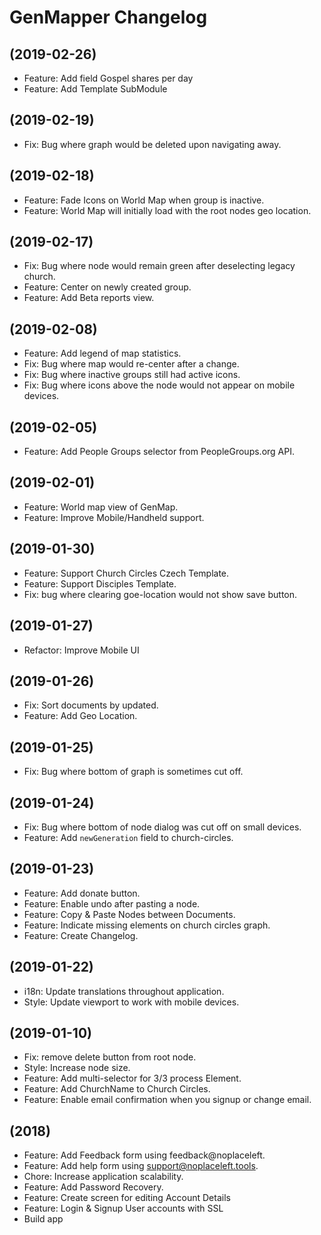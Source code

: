 # GenMapper Changelog

## (2019-02-26)
- Feature: Add field Gospel shares per day
- Feature: Add Template SubModule

## (2019-02-19)
- Fix: Bug where graph would be deleted upon navigating away.

## (2019-02-18)
- Feature: Fade Icons on World Map when group is inactive.
- Feature: World Map will initially load with the root nodes geo location.

## (2019-02-17)
- Fix: Bug where node would remain green after deselecting legacy church.
- Feature: Center on newly created group.
- Feature: Add Beta reports view.

## (2019-02-08)
- Feature: Add legend of map statistics.
- Fix: Bug where map would re-center after a change.
- Fix: Bug where inactive groups still had active icons.
- Fix: Bug where icons above the node would not appear on mobile devices.

## (2019-02-05)
- Feature: Add People Groups selector from PeopleGroups.org API.

## (2019-02-01)
- Feature: World map view of GenMap.
- Feature: Improve Mobile/Handheld support.

## (2019-01-30)
- Feature: Support Church Circles Czech Template.
- Feature: Support Disciples Template.
- Fix: bug where clearing goe-location would not show save button.

## (2019-01-27)
- Refactor: Improve Mobile UI

## (2019-01-26)
- Fix: Sort documents by updated.
- Feature: Add Geo Location.

## (2019-01-25)
- Fix: Bug where bottom of graph is sometimes cut off.

## (2019-01-24)
- Fix: Bug where bottom of node dialog was cut off on small devices.
- Feature: Add `newGeneration` field to church-circles.

## (2019-01-23)
- Feature: Add donate button.
- Feature: Enable undo after pasting a node.
- Feature: Copy & Paste Nodes between Documents.
- Feature: Indicate missing elements on church circles graph.
- Feature: Create Changelog.

## (2019-01-22)
- i18n: Update translations throughout application.
- Style: Update viewport to work with mobile devices.

## (2019-01-10)
- Fix: remove delete button from root node.
- Style: Increase node size.
- Feature: Add multi-selector for 3/3 process Element.
- Feature: Add ChurchName to Church Circles.
- Feature: Enable email confirmation when you signup or change email.

## (2018)
- Feature: Add Feedback form using feedback@noplaceleft.
- Feature: Add help form using support@noplaceleft.tools.
- Chore: Increase application scalability.
- Feature: Add Password Recovery.
- Feature: Create screen for editing Account Details
- Feature: Login & Signup User accounts with SSL
- Build app
